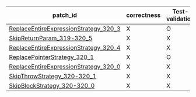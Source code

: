  | patch_id |correctness |Test-validation |NPEX-validation |
 |--- | --- | --- | --- | 
 | [ReplaceEntireExpressionStrategy_320_3](./patches/ReplaceEntireExpressionStrategy_320_3/patch.java#L331) | X | O | X | 
 | [SkipReturnParam_319-320_5](./patches/SkipReturnParam_319-320_5/patch.java#L330) | X | X | O | 
 | [ReplaceEntireExpressionStrategy_320_4](./patches/ReplaceEntireExpressionStrategy_320_4/patch.java#L331) | X | X | X | 
 | [ReplacePointerStrategy_320_1](./patches/ReplacePointerStrategy_320_1/patch.java#L331) | X | O | X | 
 | [ReplaceEntireExpressionStrategy_320_0](./patches/ReplaceEntireExpressionStrategy_320_0/patch.java#L331) | X | X | X | 
 | [SkipThrowStrategy_320-320_1](./patches/SkipThrowStrategy_320-320_1/patch.java#L331) | X | X | X | 
 | [SkipBlockStrategy_320-320_0](./patches/SkipBlockStrategy_320-320_0/patch.java#L331) | X | X | X | 
